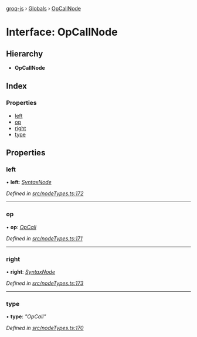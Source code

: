 [groq-js](../README.md) › [Globals](../globals.md) › [OpCallNode](opcallnode.md)

# Interface: OpCallNode

## Hierarchy

* **OpCallNode**

## Index

### Properties

* [left](opcallnode.md#left)
* [op](opcallnode.md#op)
* [right](opcallnode.md#right)
* [type](opcallnode.md#type)

## Properties

###  left

• **left**: *[SyntaxNode](../globals.md#syntaxnode)*

*Defined in [src/nodeTypes.ts:172](https://github.com/sanity-io/groq-js/blob/fc2de3c/src/nodeTypes.ts#L172)*

___

###  op

• **op**: *[OpCall](../globals.md#opcall)*

*Defined in [src/nodeTypes.ts:171](https://github.com/sanity-io/groq-js/blob/fc2de3c/src/nodeTypes.ts#L171)*

___

###  right

• **right**: *[SyntaxNode](../globals.md#syntaxnode)*

*Defined in [src/nodeTypes.ts:173](https://github.com/sanity-io/groq-js/blob/fc2de3c/src/nodeTypes.ts#L173)*

___

###  type

• **type**: *"OpCall"*

*Defined in [src/nodeTypes.ts:170](https://github.com/sanity-io/groq-js/blob/fc2de3c/src/nodeTypes.ts#L170)*
